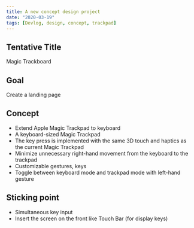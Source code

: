 ```yaml
---
title: A new concept design project
date: "2020-03-19"
tags: [Devlog, design, concept, trackpad]
---
```


## Tentative Title

Magic Trackboard

## Goal

Create a landing page

## Concept

- Extend Apple Magic Trackpad to keyboard
- A keyboard-sized Magic Trackpad
- The key press is implemented with the same 3D touch and haptics as the current Magic Trackpad
- Minimize unnecessary right-hand movement from the keyboard to the trackpad
- Customizable gestures, keys
- Toggle between keyboard mode and trackpad mode with left-hand gesture

## Sticking point

- Simultaneous key input
- Insert the screen on the front like Touch Bar (for display keys)
